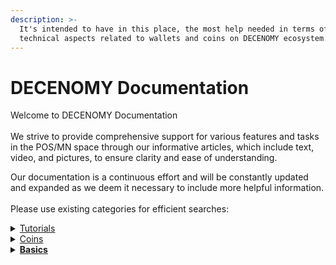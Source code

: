 ```yaml
---
description: >-
  It's intended to have in this place, the most help needed in terms of
  technical aspects related to wallets and coins on DECENOMY ecosystem.
---
```


# DECENOMY Documentation

Welcome to DECENOMY Documentation\
\
We strive to provide comprehensive support for various features and tasks in the POS/MN space through our informative articles, which include text, video, and pictures, to ensure clarity and ease of understanding.

Our documentation is a continuous effort and will be constantly updated and expanded as we deem it necessary to include more helpful information.\
\
Please use existing categories for efficient searches:

<details>

<summary><a href="tutorials/">Tutorials</a></summary>

[<mark style="color:blue;">**DECENOMY Explorer**</mark>](tutorials/decenomy-explorer/)

* [Overview](tutorials/decenomy-explorer/overview.md)
* [Latest blocks](tutorials/decenomy-explorer/latest-blocks.md)
* [Masternodes](tutorials/decenomy-explorer/masternodes.md)
* [Network](tutorials/decenomy-explorer/network.md)
* [Search by Block and/or Hash](tutorials/decenomy-explorer/search-by-block-and-or-hash.md)
* [Search by Tx ID](tutorials/decenomy-explorer/search-by-tx-id.md)
* [Search by Address](tutorials/decenomy-explorer/search-by-address.md)
* [Explorer API](tutorials/decenomy-explorer/explorer-api.md)

<mark style="color:blue;">**Wallet**</mark>

* [How to use the DECENOMY wallet](tutorials/wallet/how-to-use-the-decenomy-wallets.md)
* [Encrypting a wallet](tutorials/wallet/how-to-encrypt-a-wallet.md)
* [Extra connections ( addnodes )](tutorials/wallet/how-to-add-addnodes.md)
* [Fast sync with a Bootstrap](tutorials/wallet/how-to-synchronize-the-wallet-with-a-bootstrap.md)
* [Wallet update](tutorials/wallet/how-to-update-a-wallet.md)
* [Staking process on desktop wallet](tutorials/wallet/how-to-stake-coins.md)
* [Staking process on a VPS](tutorials/wallet/staking-process-on-a-vps.md)
* [Staking Best Practices](tutorials/wallet/staking-optimization-and-common-problems.md)
* [Backup wallet on an external device](tutorials/wallet/how-to-make-a-backup-on-a-usb-stick.md)
* [Restoring a backup from an external device](tutorials/wallet/restoring-a-backup-from-an-external-device.md)

<mark style="color:blue;">**Masternodes**</mark>

* [Masternode deploy on VPS](tutorials/masternodes/how-to-deploy-a-masternode-on-vps.md)
* [Masternode collateral update](tutorials/masternodes/how-to-update-a-masternode-collateral.md)
* [How to run multiple MNs on the same VPS](tutorials/masternodes/how-to-run-multiple-mns-on-the-same-vps.md)
* [Create a Masternode on IHostMN.com](tutorials/masternodes/how-to-create-a-masternode-on-ihostmn.com.md)
* [Shared Masternode management on Crypos](tutorials/masternodes/shared-masternode-management-on-crypos.md)

<mark style="color:blue;">**Exchange**</mark>

* [How to buy DECENOMY coins on Heliobank](tutorials/exchange/how-to-buy-decenomy-coins-on-heliobank.md)
* [Fiat to Crypto to DECENOMY Coins](tutorials/exchange/fiat-to-crypto-to-decenomy-coins.md)

</details>

<details>

<summary><a href="coins/">Coins</a></summary>

* [<mark style="color:blue;">Azzure (AZR)</mark>](coins/aezora-azr.md)
* [<mark style="color:blue;">Beacon (BECN)</mark>](coins/beacon-becn.md)
* [<mark style="color:blue;">Birake (BIR)</mark>](coins/birake-bir.md)
* [<mark style="color:blue;">Cryptoflow (CFL)</mark>](coins/cryptoflow-cfl.md)
* [<mark style="color:blue;">Cryptosaga (SAGA)</mark>](coins/cryptosaga-saga.md)
* [<mark style="color:blue;">Dash Diamond (DASHD)</mark>](coins/dash-diamond-dashd.md)
* [<mark style="color:blue;">Eskacoin (ESK)</mark>](coins/eskacoin-esk.md)
* [<mark style="color:blue;">Flits (FLS)</mark> ](coins/flits-fls.md)
* [<mark style="color:blue;">Jackpot (777)</mark>](coins/jackpot-777.md)
* [<mark style="color:blue;">Kyanite (KYAN)</mark>](coins/kyanite-kyan.md)
* [<mark style="color:blue;">Mobility Coin (MOBIC)</mark>](coins/mobility-coin-mobic.md)
* [<mark style="color:blue;">Monk (MONK)</mark>](coins/monk-monk.md)
* [<mark style="color:blue;">One World (OWO)</mark>](coins/one-world-owo.md)
* [<mark style="color:blue;">Peony (PNY)</mark>](coins/peony-pny.md)
* [<mark style="color:blue;">Sapphire (SAPP)</mark>](coins/sapphire-sapp.md)
* [<mark style="color:blue;">Suvereno (SUV)</mark>](coins/suvereno-suv.md)
* [<mark style="color:blue;">Ultra Clear (UCR)</mark>](coins/ultra-clear-ucr.md)

</details>

<details>

<summary><a href="basics/"><strong>Basics</strong></a></summary>

* [What is a Masternode?](basics/what-is-a-masternode.md)
* [Staying safe on Discord](basics/staying-safe-on-discord.md)
* [How to secure your environment](basics/how-to-secure-your-environment.md)
* [Staking statistics on VaultWatch](basics/staking-statistics-on-vaultwatch.md)

</details>
